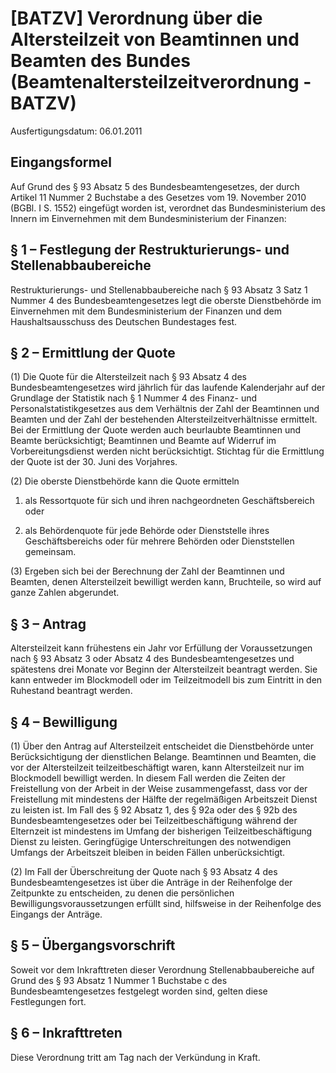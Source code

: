 # [BATZV] Verordnung über die Altersteilzeit von Beamtinnen und Beamten des Bundes  (Beamtenaltersteilzeitverordnung - BATZV)

Ausfertigungsdatum: 06.01.2011

 

## Eingangsformel

Auf Grund des § 93 Absatz 5 des Bundesbeamtengesetzes, der durch Artikel 11 Nummer 2 Buchstabe a des Gesetzes vom 19. November 2010 (BGBl. I S. 1552) eingefügt worden ist, verordnet das Bundesministerium des Innern im Einvernehmen mit dem Bundesministerium der Finanzen:


## § 1 – Festlegung der Restrukturierungs- und Stellenabbaubereiche

Restrukturierungs- und Stellenabbaubereiche nach § 93 Absatz 3 Satz 1 Nummer 4 des Bundesbeamtengesetzes legt die oberste Dienstbehörde im Einvernehmen mit dem Bundesministerium der Finanzen und dem Haushaltsausschuss des Deutschen Bundestages fest.


## § 2 – Ermittlung der Quote

(1) Die Quote für die Altersteilzeit nach § 93 Absatz 4 des Bundesbeamtengesetzes wird jährlich für das laufende Kalenderjahr auf der Grundlage der Statistik nach § 1 Nummer 4 des Finanz- und Personalstatistikgesetzes aus dem Verhältnis der Zahl der Beamtinnen und Beamten und der Zahl der bestehenden Altersteilzeitverhältnisse ermittelt. Bei der Ermittlung der Quote werden auch beurlaubte Beamtinnen und Beamte berücksichtigt; Beamtinnen und Beamte auf Widerruf im Vorbereitungsdienst werden nicht berücksichtigt. Stichtag für die Ermittlung der Quote ist der 30. Juni des Vorjahres.

(2) Die oberste Dienstbehörde kann die Quote ermitteln

1. als Ressortquote für sich und ihren nachgeordneten Geschäftsbereich oder

2. als Behördenquote für jede Behörde oder Dienststelle ihres Geschäftsbereichs oder für mehrere Behörden oder Dienststellen gemeinsam.

(3) Ergeben sich bei der Berechnung der Zahl der Beamtinnen und Beamten, denen Altersteilzeit bewilligt werden kann, Bruchteile, so wird auf ganze Zahlen abgerundet.


## § 3 – Antrag

Altersteilzeit kann frühestens ein Jahr vor Erfüllung der Voraussetzungen nach § 93 Absatz 3 oder Absatz 4 des Bundesbeamtengesetzes und spätestens drei Monate vor Beginn der Altersteilzeit beantragt werden. Sie kann entweder im Blockmodell oder im Teilzeitmodell bis zum Eintritt in den Ruhestand beantragt werden.


## § 4 – Bewilligung

(1) Über den Antrag auf Altersteilzeit entscheidet die Dienstbehörde unter Berücksichtigung der dienstlichen Belange. Beamtinnen und Beamten, die vor der Altersteilzeit teilzeitbeschäftigt waren, kann Altersteilzeit nur im Blockmodell bewilligt werden. In diesem Fall werden die Zeiten der Freistellung von der Arbeit in der Weise zusammengefasst, dass vor der Freistellung mit mindestens der Hälfte der regelmäßigen Arbeitszeit Dienst zu leisten ist. Im Fall des § 92 Absatz 1, des § 92a oder des § 92b des Bundesbeamtengesetzes oder bei Teilzeitbeschäftigung während der Elternzeit ist mindestens im Umfang der bisherigen Teilzeitbeschäftigung Dienst zu leisten. Geringfügige Unterschreitungen des notwendigen Umfangs der Arbeitszeit bleiben in beiden Fällen unberücksichtigt.

(2) Im Fall der Überschreitung der Quote nach § 93 Absatz 4 des Bundesbeamtengesetzes ist über die Anträge in der Reihenfolge der Zeitpunkte zu entscheiden, zu denen die persönlichen Bewilligungsvoraussetzungen erfüllt sind, hilfsweise in der Reihenfolge des Eingangs der Anträge.


## § 5 – Übergangsvorschrift

Soweit vor dem Inkrafttreten dieser Verordnung Stellenabbaubereiche auf Grund des § 93 Absatz 1 Nummer 1 Buchstabe c des Bundesbeamtengesetzes festgelegt worden sind, gelten diese Festlegungen fort.


## § 6 – Inkrafttreten

Diese Verordnung tritt am Tag nach der Verkündung in Kraft.

